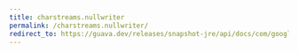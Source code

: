 ```yaml
---
title: charstreams.nullwriter
permalink: /charstreams.nullwriter/
redirect_to: https://guava.dev/releases/snapshot-jre/api/docs/com/google/common/io/CharStreams.html#nullWriter--
---
```

